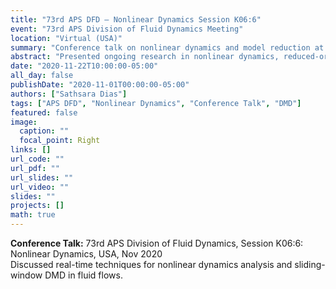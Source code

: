 ```yaml
---
title: "73rd APS DFD – Nonlinear Dynamics Session K06:6"
event: "73rd APS Division of Fluid Dynamics Meeting"
location: "Virtual (USA)"
summary: "Conference talk on nonlinear dynamics and model reduction at APS DFD 2020."
abstract: "Presented ongoing research in nonlinear dynamics, reduced-order modeling, and real-time data analysis. Focused on the use of sliding-window DMD for characterizing complex unsteady flows."
date: "2020-11-22T10:00:00-05:00"
all_day: false
publishDate: "2020-11-01T00:00:00-05:00"
authors: ["Sathsara Dias"]
tags: ["APS DFD", "Nonlinear Dynamics", "Conference Talk", "DMD"]
featured: false
image:
  caption: ""
  focal_point: Right
links: []
url_code: ""
url_pdf: ""
url_slides: ""
url_video: ""
slides: ""
projects: []
math: true
---
```


**Conference Talk:** 73rd APS Division of Fluid Dynamics, Session K06:6: Nonlinear Dynamics, USA, Nov 2020  
Discussed real-time techniques for nonlinear dynamics analysis and sliding-window DMD in fluid flows.

